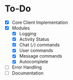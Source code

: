 # To-Do

- [x] Core Client Implementation
- [x] Modules
  - [x] Logging
  - [x] Activity Status
  - [x] Chat (`/`) commands
  - [x] User commands
  - [x] Message commands
  - [x] Autocomplete
- [ ] Error Handling
- [ ] Documentation
